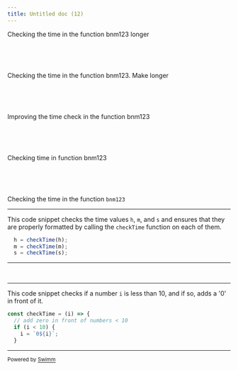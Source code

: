 ```yaml
---
title: Untitled doc (12)
---
```

Checking the time in the function bnm123 longer

&nbsp;

&nbsp;

Checking the time in the function bnm123. Make longer

&nbsp;

&nbsp;

Improving the time check in the function bnm123

&nbsp;

&nbsp;

Checking time in function bnm123

&nbsp;

&nbsp;

Checking the time in the function <SwmToken path="/scripts/components/digital-clock.js" pos="15:2:2" line-data="const bnm123 = (cellToUpdate) =&gt; {">`bnm123`</SwmToken>

<SwmSnippet path="/scripts/components/digital-clock.js" line="20">

---

This code snippet checks the time values `h`, `m`, and `s` and ensures that they are properly formatted by calling the `checkTime` function on each of them.

```javascript
  h = checkTime(h);
  m = checkTime(m);
  s = checkTime(s);
```

---

</SwmSnippet>

&nbsp;

<SwmSnippet path="/scripts/components/digital-clock.js" line="28">

---

This code snippet checks if a number `i` is less than 10, and if so, adds a '0' in front of it.

```javascript
const checkTime = (i) => {
  // add zero in front of numbers < 10
  if (i < 10) {
    i = `0${i}`;
  }
```

---

</SwmSnippet>

<SwmMeta version="3.0.0" repo-id="Z2l0aHViJTNBJTNBc21hcnQtbWlycm9yJTNBJTNBSWRpdFllZ2VyU3dpbW0=" repo-name="smart-mirror"><sup>Powered by [Swimm](https://swimm-web-app.web.app/)</sup></SwmMeta>
